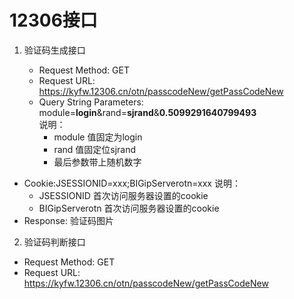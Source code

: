 # 12306接口

1. 验证码生成接口

    * Request Method: GET
    * Request URL: https://kyfw.12306.cn/otn/passcodeNew/getPassCodeNew
    * Query String Parameters: module=**login**&rand=**sjrand**&**0.5099291640799493**  
    说明：
      - module  值固定为login
      - rand    值固定位sjrand
      - 最后参数带上随机数字

 * Cookie:JSESSIONID=xxx;BIGipServerotn=xxx
    说明：
      - JSESSIONID        首次访问服务器设置的cookie
      - BIGipServerotn    首次访问服务器设置的cookie
 * Response: 验证码图片

2. 验证码判断接口

  * Request Method: GET
  * Request URL: https://kyfw.12306.cn/otn/passcodeNew/getPassCodeNew

